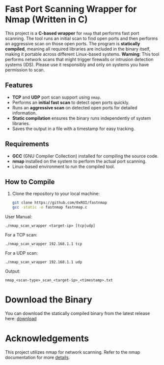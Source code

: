 # Fast Port Scanning Wrapper for Nmap (Written in C)

This project is a **C-based wrapper** for `nmap` that performs fast port scanning. The tool runs an initial scan to find open ports and then performs an aggressive scan on those open ports. The program is **statically compiled**, meaning all required libraries are included in the binary itself, making it portable across different Linux-based systems.
**Warning**: This tool performs network scans that might trigger firewalls or intrusion detection systems (IDS). Please use it responsibly and only on systems you have permission to scan.

## Features
- **TCP** and **UDP** port scan support using `nmap`.
- Performs an **initial fast scan** to detect open ports quickly.
- Runs an **aggressive scan** on detected open ports for detailed information.
- **Static compilation** ensures the binary runs independently of system libraries.
- Saves the output in a file with a timestamp for easy tracking.

## Requirements
- **GCC** (GNU Compiler Collection) installed for compiling the source code.
- **nmap** installed on the system to perform the actual port scanning.
- Linux-based environment to run the compiled tool.

## How to Compile

1. Clone the repository to your local machine:
   ```bash
   git clone https://github.com/0xROI/fastnmap
   gcc -static -o fastnmap fastnmap.c
   
User Manual:

`./nmap_scan_wrapper <target-ip> [tcp|udp]`

For a TCP scan:

`./nmap_scan_wrapper 192.168.1.1 tcp`

For a UDP scan:

`./nmap_scan_wrapper 192.168.1.1 udp`

Output:

`nmap_<scan-type>_scan_<target-ip>_<timestamp>.txt`

# Download the Binary
You can download the statically compiled binary from the latest release here: [download](https://github.com/0xROI/fastnmap/raw/refs/heads/main/fastnmap)

# Acknowledgements
This project utilizes nmap for network scanning. Refer to the nmap documentation for more [details](https://nmap.org).
